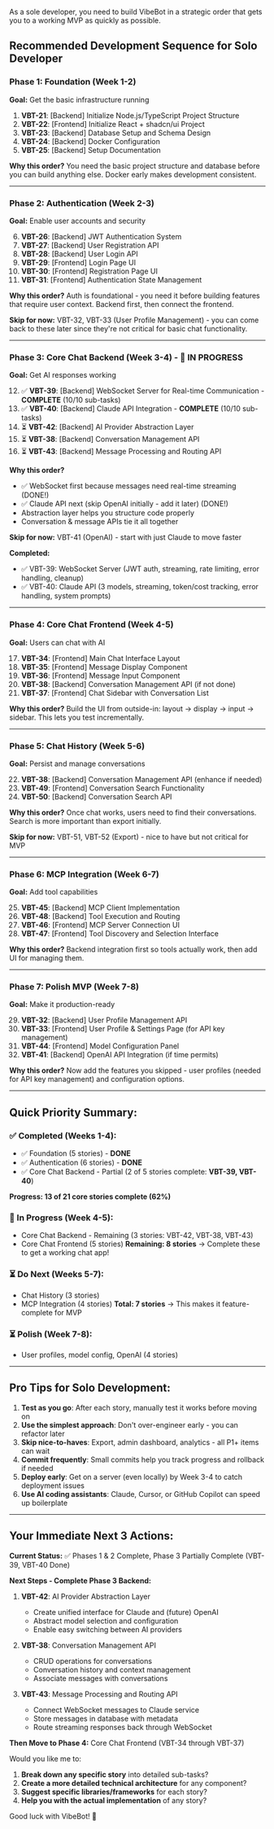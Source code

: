 As a sole developer, you need to build VibeBot in a strategic order that gets you to a working MVP as quickly as possible. 

## **Recommended Development Sequence for Solo Developer**

### **Phase 1: Foundation (Week 1-2)**
**Goal:** Get the basic infrastructure running

1. **VBT-21**: [Backend] Initialize Node.js/TypeScript Project Structure
2. **VBT-22**: [Frontend] Initialize React + shadcn/ui Project
3. **VBT-23**: [Backend] Database Setup and Schema Design
4. **VBT-24**: [Backend] Docker Configuration
5. **VBT-25**: [Backend] Setup Documentation

**Why this order?** You need the basic project structure and database before you can build anything else. Docker early makes development consistent.

---

### **Phase 2: Authentication (Week 2-3)**
**Goal:** Enable user accounts and security

6. **VBT-26**: [Backend] JWT Authentication System
7. **VBT-27**: [Backend] User Registration API
8. **VBT-28**: [Backend] User Login API
9. **VBT-29**: [Frontend] Login Page UI
10. **VBT-30**: [Frontend] Registration Page UI
11. **VBT-31**: [Frontend] Authentication State Management

**Why this order?** Auth is foundational - you need it before building features that require user context. Backend first, then connect the frontend.

**Skip for now:** VBT-32, VBT-33 (User Profile Management) - you can come back to these later since they're not critical for basic chat functionality.

---

### **Phase 3: Core Chat Backend (Week 3-4)** - 🚧 IN PROGRESS
**Goal:** Get AI responses working

12. ✅ **VBT-39**: [Backend] WebSocket Server for Real-time Communication - **COMPLETE** (10/10 sub-tasks)
13. ✅ **VBT-40**: [Backend] Claude API Integration - **COMPLETE** (10/10 sub-tasks)
14. ⏳ **VBT-42**: [Backend] AI Provider Abstraction Layer
15. ⏳ **VBT-38**: [Backend] Conversation Management API
16. ⏳ **VBT-43**: [Backend] Message Processing and Routing API

**Why this order?**
- ✅ WebSocket first because messages need real-time streaming (DONE!)
- ✅ Claude API next (skip OpenAI initially - add it later) (DONE!)
- Abstraction layer helps you structure code properly
- Conversation & message APIs tie it all together

**Skip for now:** VBT-41 (OpenAI) - start with just Claude to move faster

**Completed:**
- ✅ VBT-39: WebSocket Server (JWT auth, streaming, rate limiting, error handling, cleanup)
- ✅ VBT-40: Claude API (3 models, streaming, token/cost tracking, error handling, system prompts)

---

### **Phase 4: Core Chat Frontend (Week 4-5)**
**Goal:** Users can chat with AI

17. **VBT-34**: [Frontend] Main Chat Interface Layout
18. **VBT-35**: [Frontend] Message Display Component
19. **VBT-36**: [Frontend] Message Input Component
20. **VBT-38**: [Backend] Conversation Management API (if not done)
21. **VBT-37**: [Frontend] Chat Sidebar with Conversation List

**Why this order?** Build the UI from outside-in: layout → display → input → sidebar. This lets you test incrementally.

---

### **Phase 5: Chat History (Week 5-6)**
**Goal:** Persist and manage conversations

22. **VBT-38**: [Backend] Conversation Management API (enhance if needed)
23. **VBT-49**: [Frontend] Conversation Search Functionality
24. **VBT-50**: [Backend] Conversation Search API

**Why this order?** Once chat works, users need to find their conversations. Search is more important than export initially.

**Skip for now:** VBT-51, VBT-52 (Export) - nice to have but not critical for MVP

---

### **Phase 6: MCP Integration (Week 6-7)**
**Goal:** Add tool capabilities

25. **VBT-45**: [Backend] MCP Client Implementation
26. **VBT-48**: [Backend] Tool Execution and Routing
27. **VBT-46**: [Frontend] MCP Server Connection UI
28. **VBT-47**: [Frontend] Tool Discovery and Selection Interface

**Why this order?** Backend integration first so tools actually work, then add UI for managing them.

---

### **Phase 7: Polish MVP (Week 7-8)**
**Goal:** Make it production-ready

29. **VBT-32**: [Backend] User Profile Management API
30. **VBT-33**: [Frontend] User Profile & Settings Page (for API key management)
31. **VBT-44**: [Frontend] Model Configuration Panel
32. **VBT-41**: [Backend] OpenAI API Integration (if time permits)

**Why this order?** Now add the features you skipped - user profiles (needed for API key management) and configuration options.

---

## **Quick Priority Summary:**

### **✅ Completed (Weeks 1-4):**
- ✅ Foundation (5 stories) - **DONE**
- ✅ Authentication (6 stories) - **DONE**
- ✅ Core Chat Backend - Partial (2 of 5 stories complete: **VBT-39, VBT-40**)

**Progress: 13 of 21 core stories complete (62%)**

### **🚧 In Progress (Week 4-5):**
- Core Chat Backend - Remaining (3 stories: VBT-42, VBT-38, VBT-43)
- Core Chat Frontend (5 stories)
**Remaining: 8 stories** → Complete these to get a working chat app!

### **⏳ Do Next (Weeks 5-7):**
- Chat History (3 stories)
- MCP Integration (4 stories)
**Total: 7 stories** → This makes it feature-complete for MVP

### **⏳ Polish (Week 7-8):**
- User profiles, model config, OpenAI (4 stories)

---

## **Pro Tips for Solo Development:**

1. **Test as you go**: After each story, manually test it works before moving on
2. **Use the simplest approach**: Don't over-engineer early - you can refactor later
3. **Skip nice-to-haves**: Export, admin dashboard, analytics - all P1+ items can wait
4. **Commit frequently**: Small commits help you track progress and rollback if needed
5. **Deploy early**: Get on a server (even locally) by Week 3-4 to catch deployment issues
6. **Use AI coding assistants**: Claude, Cursor, or GitHub Copilot can speed up boilerplate

---

## **Your Immediate Next 3 Actions:**

**Current Status:** ✅ Phases 1 & 2 Complete, Phase 3 Partially Complete (VBT-39, VBT-40 Done)

**Next Steps - Complete Phase 3 Backend:**

1. **VBT-42**: AI Provider Abstraction Layer
   - Create unified interface for Claude and (future) OpenAI
   - Abstract model selection and configuration
   - Enable easy switching between AI providers

2. **VBT-38**: Conversation Management API
   - CRUD operations for conversations
   - Conversation history and context management
   - Associate messages with conversations

3. **VBT-43**: Message Processing and Routing API
   - Connect WebSocket messages to Claude service
   - Store messages in database with metadata
   - Route streaming responses back through WebSocket

**Then Move to Phase 4:** Core Chat Frontend (VBT-34 through VBT-37)

Would you like me to:
1. **Break down any specific story** into detailed sub-tasks?
2. **Create a more detailed technical architecture** for any component?
3. **Suggest specific libraries/frameworks** for each story?
4. **Help you with the actual implementation** of any story?

Good luck with VibeBot! 🚀